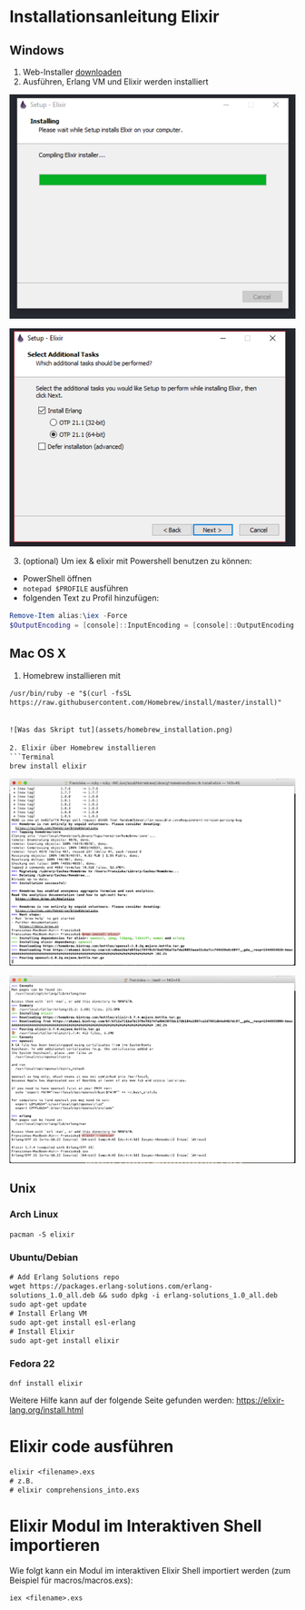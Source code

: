 # Installationsanleitung Elixir

## Windows
1. Web-Installer [downloaden](https://repo.hex.pm/elixir-websetup.exe)
2. Ausführen, Erlang VM und Elixir werden installiert

![Elixir Setup](assets/ElixirSetup.png)

![Erlang wird mitinstalliert](assets/ErlangInstallation.png)

3. (optional) Um iex & elixir mit Powershell benutzen zu können:
* PowerShell öffnen
* `notepad $PROFILE` ausführen
* folgenden Text zu Profil hinzufügen:

```Powershell
Remove-Item alias:\iex -Force
$OutputEncoding = [console]::InputEncoding = [console]::OutputEncoding = New-Object System.Text.UTF8Encoding
```

## Mac OS X
1. Homebrew installieren mit
```Terminal
/usr/bin/ruby -e "$(curl -fsSL https://raw.githubusercontent.com/Homebrew/install/master/install)"


![Was das Skript tut](assets/homebrew_installation.png)

2. Elixir über Homebrew installieren
```Terminal
brew install elixir
```

![brew install elixir](assets/brew_install_elixir.png)

![elixir version](assets/elixir--version.png)

## Unix
### Arch Linux
```Terminal
pacman -S elixir
```
### Ubuntu/Debian
```Terminal
# Add Erlang Solutions repo
wget https://packages.erlang-solutions.com/erlang-solutions_1.0_all.deb && sudo dpkg -i erlang-solutions_1.0_all.deb
sudo apt-get update
# Install Erlang VM
sudo apt-get install esl-erlang
# Install Elixir
sudo apt-get install elixir
```
### Fedora 22
```Terminal
dnf install elixir
```

Weitere Hilfe kann auf der folgende Seite gefunden werden: https://elixir-lang.org/install.html

# Elixir code ausführen
```Terminal
elixir <filename>.exs
# z.B. 
# elixir comprehensions_into.exs
```

# Elixir Modul im Interaktiven Shell importieren
Wie folgt kann ein Modul im interaktiven Elixir Shell importiert werden (zum Beispiel für macros/macros.exs):
```Terminal
iex <filename>.exs
```
